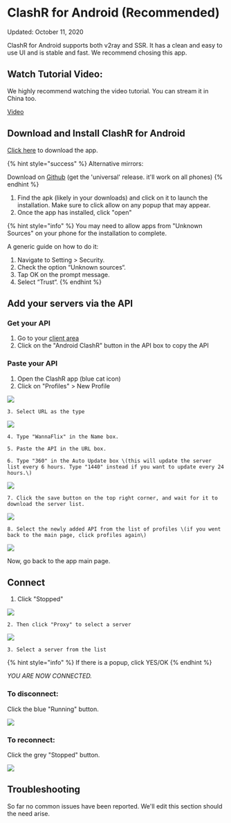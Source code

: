 # ClashR for Android \(Recommended\)

Updated: October 11, 2020

ClashR for Android supports both v2ray and SSR. It has a clean and easy to use UI and is stable and fast. We recommend chosing this app.

## Watch Tutorial Video:

We highly recommend watching the video tutorial. You can stream it in China too.

[Video](https://watch.cloudflarestream.com/f8c5ab1c85bc573fe3c1faab226a5dc9)

## Download and Install ClashR for Android

[Click here](https://wannaflix.net/admin/supportdownloads.php?action=edit&id=28) to download the app.

{% hint style="success" %}
Alternative mirrors:

Download on [Github](https://github.com/naicfeng/ClashRForAndroid/releases) \(get the 'universal' release. it'll work on all phones\)
{% endhint %}

1. Find the apk \(likely in your downloads\) and click on it to launch the installation. Make sure to click allow on any popup that may appear.
2. Once the app has installed, click "open"

{% hint style="info" %}
You may need to allow apps from "Unknown Sources" on your phone for the installation to complete. 

A generic guide on how to do it:

1. Navigate to Setting &gt; Security.
2. Check the option “Unknown sources“.
3. Tap OK on the prompt message.
4. Select “Trust“.
{% endhint %}

## Add your servers via the API

### Get your API

1. Go to your [client area](https://wannaflix.com/clientarea.php) 
2. Click on the "Android ClashR" button in the API box to copy the API

### Paste your API

1. Open the ClashR app \(blue cat icon\)
2. Click on "Profiles" &gt; New Profile

![](../../.gitbook/assets/clashr-profiles.png)

    3. Select URL as the type

![](../../.gitbook/assets/clashr-url.png)

    4. Type "WannaFlix" in the Name box.

    5. Paste the API in the URL box. 

    6. Type "360" in the Auto Update box \(this will update the server list every 6 hours. Type "1440" instead if you want to update every 24 hours.\)

![](../../.gitbook/assets/clashr-api.png)

    7. Click the save button on the top right corner, and wait for it to download the server list.

![](../../.gitbook/assets/clashr-save.png)

    8. Select the newly added API from the list of profiles \(if you went back to the main page, click profiles again\)

![](../../.gitbook/assets/clashr-selected.png)

Now, go back to the app main page.

## Connect

1. Click "Stopped" 

![](../../.gitbook/assets/clashr-start.png)

    2. Then click "Proxy" to select a server

![](../../.gitbook/assets/clashr-serverselect.png)

    3. Select a server from the list

{% hint style="info" %}
If there is a popup, click YES/OK
{% endhint %}

_YOU ARE NOW CONNECTED._

### To disconnect: 

Click the blue "Running" button.

![](../../.gitbook/assets/clashr-disconnect.png)

### To reconnect:

Click the grey "Stopped" button.

![](../../.gitbook/assets/clashr-start.png)

## Troubleshooting

So far no common issues have been reported. We'll edit this section should the need arise.

